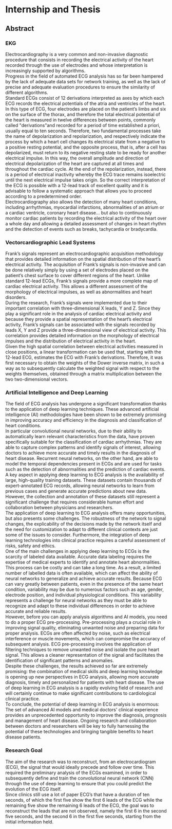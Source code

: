 # Internship and Thesis

## Abstract

### EKG

Electrocardiography is a very common and non-invasive diagnostic procedure that consists in recording the electrical activity of the heart recorded through the use of electrodes and whose interpretation is increasingly supported by algorithms.\
Progress in the field of automated ECG analysis has so far been hampered by the lack of adequate data sets for network training, as well as the lack of precise and adequate evaluation procedures to ensure the similarity of different algorithms.\
Standard ECGs consist of 12 derivations interpreted as axes by which each ECG records the electrical potentials of the atria and ventricles of the heart. In this type of ECG, four electrodes are placed on the patient’s limbs and six on the surface of the thorax, and therefore the total electrical potential of the heart is measured in twelve differences between points, commonly called "derivations"and recorded for a period of time established a priori, usually equal to ten seconds. Therefore, two fundamental processes take the name of depolarization and repolarization, and respectively indicate the process by which a heart cell changes its electrical state from a negative to a positive resting potential, and the opposite process, that is, after a cell has depolarized, must return to its negative resting state to be ready for another electrical impulse. In this way, the overall amplitude and direction of electrical depolarization of the heart are captured at all times and throughout the cardiac cycle. At the end of the repolarization, instead, there is a period of electrical inactivity whereby the ECG trace remains isoelectric until the next electrical impulse takes origin. So the correct interpretation of the ECG is possible with a 12-lead track of excellent quality and it is advisable to follow a systematic approach that allows you to proceed according to a predetermined order.\
Electrocardiography also allows the detection of many heart conditions, including arrhythmias, myocardial infarctions, abnormalities of an atrium or a cardiac ventricle, coronary heart disease... but also to continuously monitor cardiac patients by recording the electrical activity of the heart over a whole day and allowing a detailed assessment of changes in heart rhythm and the detection of events such as breaks, tachycardia or bradycardia.

### Vectorcardiographic Lead Systems

Frank’s signals represent an electrocardiographic acquisition methodology that provides detailed information on the spatial distribution of the heart’s electrical activity. The acquisition of Frank’s signals is non-invasive and can be done relatively simply by using a set of electrodes placed on the patient’s chest surface to cover different regions of the heart. Unlike standard 12-lead ECGs, Frank’s signals provide a more complete map of cardiac electrical activity. This allows a different assessment of the morphology of electrical impulses, as well as abnormalities and heart disorders.\
During the research, Frank’s signals were implemented due to their important correlation with three-dimensional X leads, Y and Z. Since they play a significant role in the analysis of cardiac electrical activity and because they provide a spatial representation of the heart’s electrical activity, Frank’s signals can be associated with the signals recorded by leads X, Y and Z provide a three-dimensional view of electrical activity. This correlation provides detailed information on the morphology of electrical impulses and the distribution of electrical activity in the heart.\
Given the high spatial correlation between electrical activities measured in close positions, a linear transformation can be used that, starting with the 12-lead ECG, estimates the ECG with Frank’s derivations. Therefore, it was first necessary to obtain the weights of the Dower inverse matrix, in such a way as to subsequently calculate the weighted signal with respect to the weights themselves, obtained through a matrix multiplication between the two two-dimensional vectors.

### Artificial Intelligence and Deep Learning

The field of ECG analysis has undergone a significant transformation thanks to the application of deep learning techniques. These advanced artificial intelligence (AI) methodologies have been shown to be extremely promising in improving accuracy and efficiency in the diagnosis and classification of heart conditions.\
In particular convolutional neural networks, due to their ability to automatically learn relevant characteristics from the data, have proven specifically suitable for the classification of cardiac arrhythmias. They are able to capture complex patterns and identify signals of interest, allowing doctors to achieve more accurate and timely results in the diagnosis of heart disease. Recurrent neural networks, on the other hand, are able to model the temporal dependencies present in ECGs and are used for tasks such as the detection of abnormalities and the prediction of cardiac events.\
A key aspect in applying deep learning to ECG analysis is the availability of large, high-quality training datasets. These datasets contain thousands of expert-annotated ECG records, allowing neural networks to learn from previous cases and generate accurate predictions about new data. However, the collection and annotation of these datasets still represent a significant challenge that requires considerable human effort and collaboration between physicians and researchers.\
The application of deep learning to ECG analysis offers many opportunities, but also presents some challenges. The robustness of the network to signal changes, the explicability of the decisions made by the network itself and the need for customization to adapt to different clinical contexts are just some of the issues to consider. Furthermore, the integration of deep learning technologies into clinical practice requires a careful assessment of risks, safety and ethics.\
One of the main challenges in applying deep learning to ECGs is the scarcity of labeled data available. Accurate data labeling requires the expertise of medical experts to identify and annotate heart abnormalities. This process can be costly and can take a long time. As a result, a limited number of labelled data is often available, which can affect the ability of neural networks to generalize and achieve accurate results. Because ECG can vary greatly between patients, even in the presence of the same heart condition, variability may be due to numerous factors such as age, gender, electrode position, and individual physiological conditions. This variability represents a challenge for neural networks as they must be able to recognize and adapt to these individual differences in order to achieve accurate and reliable results.\
However, before you can apply analysis algorithms and AI models, you need to do a proper ECG pre-processing. Pre-processing plays a crucial role in improving signal quality, eliminating unwanted noise and preparing data for proper analysis. ECGs are often affected by noise, such as electrical interference or muscle movements, which can compromise the accuracy of subsequent analysis. ECG pre-processing involves the application of filtering techniques to remove unwanted noise and isolate the pure heart signal. This allows a cleaner representation of the signal and facilitates the identification of significant patterns and anomalies.\
Despite these challenges, the results achieved so far are extremely promising: the combination of medical skills and deep learning knowledge is opening up new perspectives in ECG analysis, allowing more accurate diagnosis, timely and personalized for patients with heart disease. The use of deep learning in ECG analysis is a rapidly evolving field of research and will certainly continue to make significant contributions to cardiological clinical practice.\
To conclude, the potential of deep learning in ECG analysis is enormous: The set of advanced AI models and medical doctors' clinical experience provides an unprecedented opportunity to improve the diagnosis, prognosis and management of heart disease. Ongoing research and collaboration between doctors and researchers will be key to fully harnessing the potential of these technologies and bringing tangible benefits to heart disease patients.

### Research Goal

The aim of the research was to reconstruct, from an electrocardiogram (ECG), the signal that would ideally precede and follow over time. This required the preliminary analysis of the ECGs examined, in order to subsequently define and train the convolutional neural network (CNN) through the use of deep learning to ensure that you could predict the evolution of the ECG itself.\
Since clinics still use a lot of paper ECG’s that have a duration of ten seconds, of which the first five show the first 6 leads of the ECG while the remaining five show the remaining 6 leads of the ECG, the goal was to reconstruct the leads that are not observed, namely the first 6 in the second five seconds, and the second 6 in the first five seconds, starting from the initial information held.
